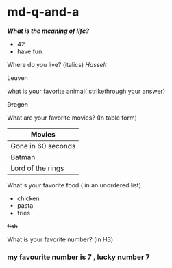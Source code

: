 # md-q-and-a


<b><i>What is the meaning of life?</b></i>
* 42
* have fun



Where do you live? (italics)
*Hasselt*

Leuven

what is your favorite animal( strikethrough your answer)


~~Dragon~~

What are your favorite movies? (In table form)

 Movies             |
| ------------------|
| Gone in 60 seconds|
| Batman      	    |
| Lord of the rings |

What's your favorite food ( in an unordered list)

* chicken
* pasta
* fries

~~fish~~

What is your favorite number? (in H3)

<h3> my favourite number is 7 , lucky number 7 </h3>
